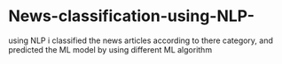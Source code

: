 # News-classification-using-NLP-
using NLP i classified the news articles according to there category, and predicted the ML model by using different ML algorithm
